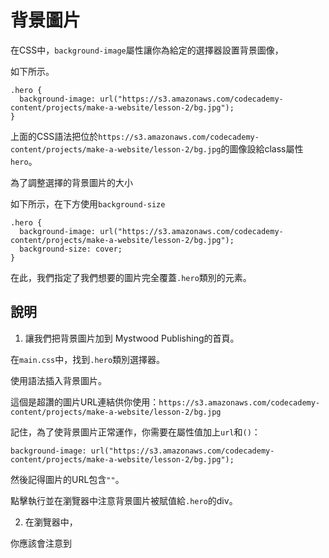 # 背景圖片

在CSS中，`background-image`屬性讓你為給定的選擇器設置背景圖像，

如下所示。

```
.hero {
  background-image: url("https://s3.amazonaws.com/codecademy-content/projects/make-a-website/lesson-2/bg.jpg");
}
```
上面的CSS語法把位於`https://s3.amazonaws.com/codecademy-content/projects/make-a-website/lesson-2/bg.jpg`的圖像設給class屬性`hero`。

為了調整選擇的背景圖片的大小

如下所示，在下方使用`background-size`

```
.hero {
  background-image: url("https://s3.amazonaws.com/codecademy-content/projects/make-a-website/lesson-2/bg.jpg");
  background-size: cover;
}
```
在此，我們指定了我們想要的圖片完全覆蓋`.hero`類別的元素。

## 說明

1. 讓我們把背景圖片加到 Mystwood Publishing的首頁。

在`main.css`中，找到`.hero`類別選擇器。

使用語法插入背景圖片。

這個是超讚的圖片URL連結供你使用：`https://s3.amazonaws.com/codecademy-content/projects/make-a-website/lesson-2/bg.jpg`

記住，為了使背景圖片正常運作，你需要在屬性值加上`url`和`()`：


`background-image: url("https://s3.amazonaws.com/codecademy-content/projects/make-a-website/lesson-2/bg.jpg");`

然後記得圖片的URL包含`""`。

點擊執行並在瀏覽器中注意背景圖片被賦值給`.hero`的div。

2. 在瀏覽器中，

  你應該會注意到
